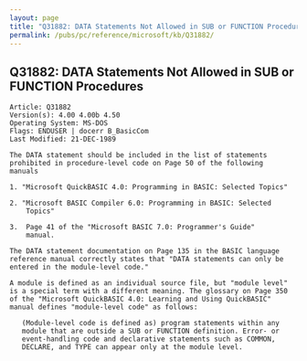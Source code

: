 ```yaml
---
layout: page
title: "Q31882: DATA Statements Not Allowed in SUB or FUNCTION Procedures"
permalink: /pubs/pc/reference/microsoft/kb/Q31882/
---
```


## Q31882: DATA Statements Not Allowed in SUB or FUNCTION Procedures

	Article: Q31882
	Version(s): 4.00 4.00b 4.50
	Operating System: MS-DOS
	Flags: ENDUSER | docerr B_BasicCom
	Last Modified: 21-DEC-1989
	
	The DATA statement should be included in the list of statements
	prohibited in procedure-level code on Page 50 of the following
	manuals
	
	1. "Microsoft QuickBASIC 4.0: Programming in BASIC: Selected Topics"
	
	2. "Microsoft BASIC Compiler 6.0: Programming in BASIC: Selected
	    Topics"
	
	3.  Page 41 of the "Microsoft BASIC 7.0: Programmer's Guide"
	    manual.
	
	The DATA statement documentation on Page 135 in the BASIC language
	reference manual correctly states that "DATA statements can only be
	entered in the module-level code."
	
	A module is defined as an individual source file, but "module level"
	is a special term with a different meaning. The glossary on Page 350
	of the "Microsoft QuickBASIC 4.0: Learning and Using QuickBASIC"
	manual defines "module-level code" as follows:
	
	   (Module-level code is defined as) program statements within any
	   module that are outside a SUB or FUNCTION definition. Error- or
	   event-handling code and declarative statements such as COMMON,
	   DECLARE, and TYPE can appear only at the module level.
